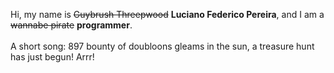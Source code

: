 Hi, my name is ~~Guybrush Threepwood~~ **Luciano Federico Pereira**, and I am a ~~wannabe pirate~~ **programmer**.<br><br>A short song: 897 bounty of doubloons gleams in the sun, a treasure hunt has just begun! Arrr!
